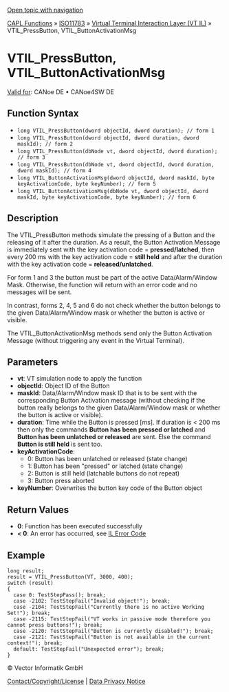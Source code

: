 [Open topic with navigation](../../../../../../CANoeDEFamily.htm#Topics/CAPLFunctions/ISO11783/ISOInteractionLayerVT/Functions/CAPLfunctionIso11783VTILPressButton.md)

[CAPL Functions](../../../CAPLfunctions.md) » [ISO11783](../../CAPLfunctionsISO11783Overview.md) » [Virtual Terminal Interaction Layer (VT IL)](../CAPLfunctionsISOILVTOverview.md) » VTIL_PressButton, VTIL_ButtonActivationMsg

# VTIL_PressButton, VTIL_ButtonActivationMsg

[Valid for](../../../../Shared/FeatureAvailability.md):  CANoe DE • CANoe4SW DE

## Function Syntax

- `long VTIL_PressButton(dword objectId, dword duration); // form 1`
- `long VTIL_PressButton(dword objectId, dword duration, dword maskId); // form 2`
- `long VTIL_PressButton(dbNode vt, dword objectId, dword duration); // form 3`
- `long VTIL_PressButton(dbNode vt, dword objectId, dword duration, dword maskId); // form 4`
- `long VTIL_ButtonActivationMsg(dword objectId, dword maskId, byte keyActivationCode, byte keyNumber); // form 5`
- `long VTIL_ButtonActivationMsg(dbNode vt, dword objectId, dword maskId, byte keyActivationCode, byte keyNumber); // form 6`

## Description

The VTIL_PressButton methods simulate the pressing of a Button and the releasing of it after the duration. As a result, the Button Activation Message is immediately sent with the key activation code = **pressed/latched**, then every 200 ms with the key activation code = **still held** and after the duration with the key activation code = **released/unlatched**.

For form 1 and 3 the button must be part of the active Data/Alarm/Window Mask. Otherwise, the function will return with an error code and no messages will be sent.

In contrast, forms 2, 4, 5 and 6 do not check whether the button belongs to the given Data/Alarm/Window mask or whether the button is active or visible.

The VTIL_ButtonActivationMsg methods send only the Button Activation Message (without triggering any event in the Virtual Terminal).

## Parameters

- **vt**: VT simulation node to apply the function
- **objectId**: Object ID of the Button
- **maskId**: Data/Alarm/Window mask ID that is to be sent with the corresponding Button Activation message (without checking if the button really belongs to the given Data/Alarm/Window mask or whether the button is active or visible).
- **duration**: Time while the Button is pressed [ms]. If duration is < 200 ms then only the commands **Button has been pressed or latched** and **Button has been unlatched or released** are sent. Else the command **Button is still held** is sent too.
- **keyActivationCode**:
  - 0: Button has been unlatched or released (state change)
  - 1: Button has been "pressed" or latched (state change)
  - 2: Button is still held (latchable buttons do not repeat)
  - 3: Button press aborted
- **keyNumber**: Overwrites the button key code of the Button object

## Return Values

- **0**: Function has been executed successfully
- **< 0**: An error has occurred, see [IL Error Code](../../../CAPLfunctionsISOj1939ErrorCodes.md)

## Example

```plaintext
long result;
result = VTIL_PressButton(VT, 3000, 400);
switch (result)
{
  case 0: TestStepPass(); break;
  case -2102: TestStepFail("Invalid object!"); break;
  case -2104: TestStepFail("Currently there is no active Working Set!"); break;
  case -2115: TestStepFail("VT works in passive mode therefore you cannot press buttons!"); break;
  case -2120: TestStepFail("Button is currently disabled!"); break;
  case -2121: TestStepFail("Button is not available in the current context!"); break;
  default: TestStepFail("Unexpected error"); break;
}
```

© Vector Informatik GmbH

[Contact/Copyright/License](../../../../Shared/ContactCopyrightLicense.md) | [Data Privacy Notice](https://www.vector.com/int/en/company/get-info/privacy-policy/)
